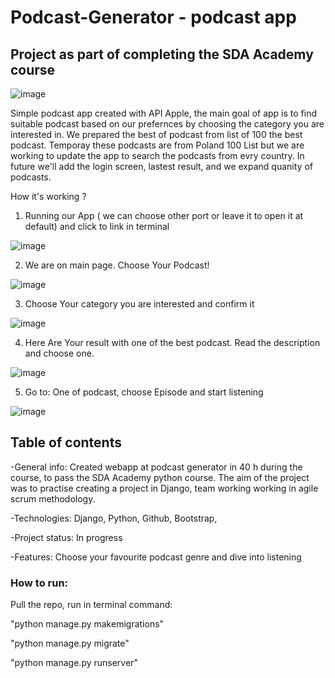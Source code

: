 # Podcast-Generator - podcast app

## Project as part of completing the SDA Academy course
![image](https://github.com/OlaJedrzejczyk/final_project/assets/118756898/57e002d5-608f-4ca6-940d-848b4eedd913)

Simple podcast app created with API Apple, the main goal of app is to find suitable podcast based on our prefernces by choosing the category you are interested in. We prepared the best of podcast from list of 100 the best podcast. Temporay these podcasts are from Poland 100 List but we are working to update the app to search the podcasts from evry country. In future we'll add the login screen, lastest result, and we expand quanity of podcasts.

How it's working ?

1. Running our App ( we can choose other port or leave it to open it at default) and click to link in terminal

![image](https://github.com/OlaJedrzejczyk/final_project/assets/118756898/474f6b15-1642-41d5-832c-cd311dfb6887)

2. We are on main page. Choose Your Podcast!

![image](https://github.com/OlaJedrzejczyk/final_project/assets/118756898/abbe2152-995e-4b19-a5bf-936754eecb56)

3. Choose Your category you are interested and confirm it

![image](https://github.com/OlaJedrzejczyk/final_project/assets/118756898/334fea55-054a-4180-9ec5-26366460e69a)

4. Here Are Your result with one of the best podcast. Read the description and choose one.

![image](https://github.com/OlaJedrzejczyk/final_project/assets/118756898/bb48fa71-54b5-4dc1-b4b7-e139b887f7d3)

5. Go to: One of podcast, choose Episode and start listening

![image](https://github.com/OlaJedrzejczyk/final_project/assets/118756898/59af337f-736f-4e3c-988c-0f607ca960df)

## Table of contents
-General info: Created webapp at podcast generator in 40 h during the course, to pass the SDA Academy python course. The aim of the project was to practise creating a project in Django, team working working in agile scrum methodology.

-Technologies: Django, Python, Github, Bootstrap,

-Project status: In progress

-Features: Choose your favourite podcast genre and dive into listening

### How to run:
Pull the repo, run in terminal command:

"python manage.py makemigrations"

"python manage.py migrate"

"python manage.py runserver"


